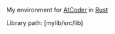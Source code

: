 My environment for [AtCoder](https://atcoder.jp/) in [Rust](https://www.rust-lang.org/)

Library path: [mylib/src/lib]
